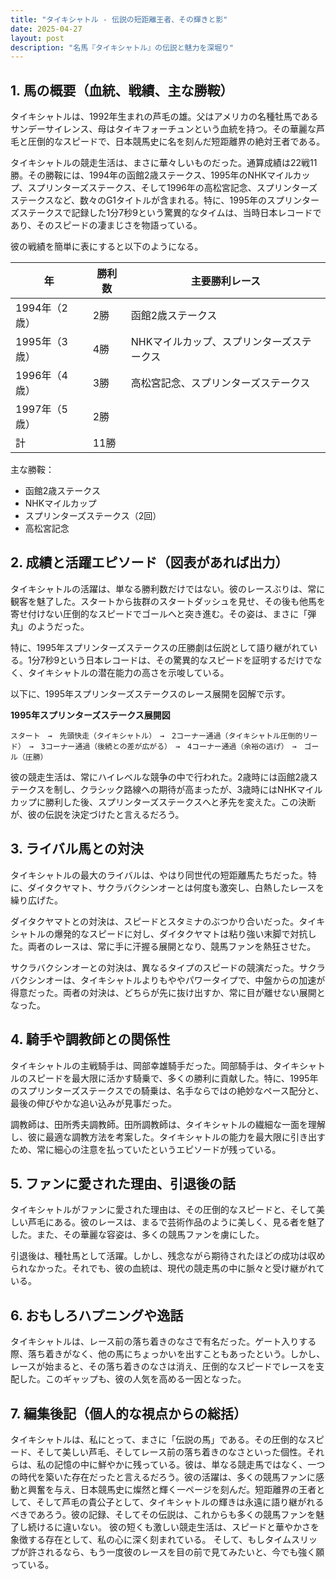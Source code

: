 ```yaml
---
title: "タイキシャトル - 伝説の短距離王者、その輝きと影"
date: 2025-04-27
layout: post
description: "名馬『タイキシャトル』の伝説と魅力を深堀り"
---
```


## 1. 馬の概要（血統、戦績、主な勝鞍）

タイキシャトルは、1992年生まれの芦毛の雄。父はアメリカの名種牡馬であるサンデーサイレンス、母はタイキフォーチュンという血統を持つ。その華麗な芦毛と圧倒的なスピードで、日本競馬史に名を刻んだ短距離界の絶対王者である。

タイキシャトルの競走生活は、まさに華々しいものだった。通算成績は22戦11勝。その勝鞍には、1994年の函館2歳ステークス、1995年のNHKマイルカップ、スプリンターズステークス、そして1996年の高松宮記念、スプリンターズステークスなど、数々のG1タイトルが含まれる。特に、1995年のスプリンターズステークスで記録した1分7秒9という驚異的なタイムは、当時日本レコードであり、そのスピードの凄まじさを物語っている。

彼の戦績を簡単に表にすると以下のようになる。

| 年 | 勝利数 | 主要勝利レース |
|---|---|---|
| 1994年（2歳） | 2勝 | 函館2歳ステークス |
| 1995年（3歳） | 4勝 | NHKマイルカップ、スプリンターズステークス |
| 1996年（4歳） | 3勝 | 高松宮記念、スプリンターズステークス |
| 1997年（5歳） | 2勝 |  |
| 計 | 11勝 |  |


主な勝鞍：

* 函館2歳ステークス
* NHKマイルカップ
* スプリンターズステークス（2回）
* 高松宮記念


## 2. 成績と活躍エピソード（図表があれば出力）

タイキシャトルの活躍は、単なる勝利数だけではない。彼のレースぶりは、常に観客を魅了した。スタートから抜群のスタートダッシュを見せ、その後も他馬を寄せ付けない圧倒的なスピードでゴールへと突き進む。その姿は、まさに「弾丸」のようだった。

特に、1995年スプリンターズステークスの圧勝劇は伝説として語り継がれている。1分7秒9という日本レコードは、その驚異的なスピードを証明するだけでなく、タイキシャトルの潜在能力の高さを示唆している。

以下に、1995年スプリンターズステークスのレース展開を図解で示す。

**1995年スプリンターズステークス展開図**

```
スタート　→　先頭快走（タイキシャトル）　→　2コーナー通過（タイキシャトル圧倒的リード）　→　3コーナー通過（後続との差が広がる）　→　4コーナー通過（余裕の逃げ）　→　ゴール（圧勝）
```

彼の競走生活は、常にハイレベルな競争の中で行われた。2歳時には函館2歳ステークスを制し、クラシック路線への期待が高まったが、3歳時にはNHKマイルカップに勝利した後、スプリンターズステークスへと矛先を変えた。この決断が、彼の伝説を決定づけたと言えるだろう。


## 3. ライバル馬との対決

タイキシャトルの最大のライバルは、やはり同世代の短距離馬たちだった。特に、ダイタクヤマト、サクラバクシンオーとは何度も激突し、白熱したレースを繰り広げた。

ダイタクヤマトとの対決は、スピードとスタミナのぶつかり合いだった。タイキシャトルの爆発的なスピードに対し、ダイタクヤマトは粘り強い末脚で対抗した。両者のレースは、常に手に汗握る展開となり、競馬ファンを熱狂させた。

サクラバクシンオーとの対決は、異なるタイプのスピードの競演だった。サクラバクシンオーは、タイキシャトルよりもややパワータイプで、中盤からの加速が得意だった。両者の対決は、どちらが先に抜け出すか、常に目が離せない展開となった。


## 4. 騎手や調教師との関係性

タイキシャトルの主戦騎手は、岡部幸雄騎手だった。岡部騎手は、タイキシャトルのスピードを最大限に活かす騎乗で、多くの勝利に貢献した。特に、1995年のスプリンターズステークスでの騎乗は、名手ならではの絶妙なペース配分と、最後の伸びやかな追い込みが見事だった。

調教師は、田所秀夫調教師。田所調教師は、タイキシャトルの繊細な一面を理解し、彼に最適な調教方法を考案した。タイキシャトルの能力を最大限に引き出すため、常に細心の注意を払っていたというエピソードが残っている。


## 5. ファンに愛された理由、引退後の話

タイキシャトルがファンに愛された理由は、その圧倒的なスピードと、そして美しい芦毛にある。彼のレースは、まるで芸術作品のように美しく、見る者を魅了した。また、その華麗な容姿は、多くの競馬ファンを虜にした。

引退後は、種牡馬として活躍。しかし、残念ながら期待されたほどの成功は収められなかった。それでも、彼の血統は、現代の競走馬の中に脈々と受け継がれている。


## 6. おもしろハプニングや逸話

タイキシャトルは、レース前の落ち着きのなさで有名だった。ゲート入りする際、落ち着きがなく、他の馬にちょっかいを出すこともあったという。しかし、レースが始まると、その落ち着きのなさは消え、圧倒的なスピードでレースを支配した。このギャップも、彼の人気を高める一因となった。


## 7. 編集後記（個人的な視点からの総括）

タイキシャトルは、私にとって、まさに「伝説の馬」である。その圧倒的なスピード、そして美しい芦毛、そしてレース前の落ち着きのなさといった個性。それらは、私の記憶の中に鮮やかに残っている。彼は、単なる競走馬ではなく、一つの時代を築いた存在だったと言えるだろう。彼の活躍は、多くの競馬ファンに感動と興奮を与え、日本競馬史に燦然と輝く一ページを刻んだ。短距離界の王者として、そして芦毛の貴公子として、タイキシャトルの輝きは永遠に語り継がれるべきであろう。彼の記録、そしてその伝説は、これからも多くの競馬ファンを魅了し続けるに違いない。  彼の短くも激しい競走生活は、スピードと華やかさを象徴する存在として、私の心に深く刻まれている。  そして、もしタイムスリップが許されるなら、もう一度彼のレースを目の前で見てみたいと、今でも強く願っている。
